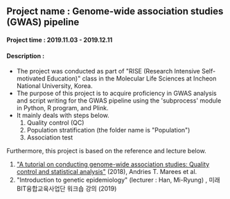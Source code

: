 ## Project name : Genome-wide association studies (GWAS) pipeline

#### Project time : 2019.11.03 - 2019.12.11

#### Description :
* The project was conducted as part of "RISE (Research Intensive Self-motivated Education)" class in the Molecular Life Sciences at Incheon National University, Korea.
* The purpose of this project is to acquire proficiency in GWAS analysis and script writing for the GWAS pipeline using the 'subprocess' module in Python, R program, and Plink.
* It mainly deals with steps below.
  1. Quality control (QC)
  2. Population stratification (the folder name is "Population")
  3. Association test

Furthermore, this project is based on the reference and lecture below.
1. ["A tutorial on conducting genome-wide association studies: Quality control and statistical analysis"](https://onlinelibrary.wiley.com/doi/10.1002/mpr.1608) (2018), Andries T. Marees et al.
2. "Introduction to genetic epidemiology" (lecturer : Han, Mi-Ryung) , 미래BIT융합교육사업단 워크숍 강의 (2019)
